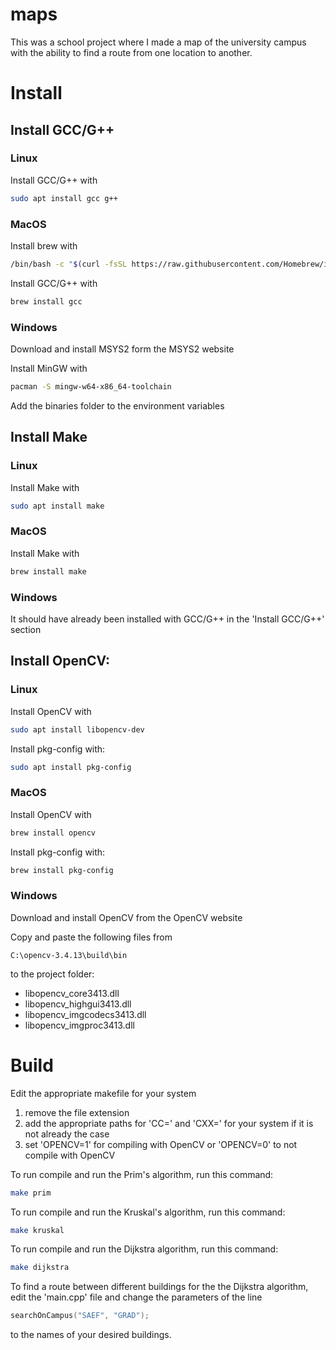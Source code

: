 # maps
This was a school project where I made a map of the university campus with the ability to find a route from one location to another.

# Install

## Install GCC/G++

### Linux
Install GCC/G++ with
```bash
sudo apt install gcc g++
```

### MacOS
Install brew with
```bash
/bin/bash -c "$(curl -fsSL https://raw.githubusercontent.com/Homebrew/install/HEAD/install.sh)"
```
Install GCC/G++ with
```bash
brew install gcc
```

### Windows
Download and install MSYS2 form the MSYS2 website

Install MinGW with
```bash
pacman -S mingw-w64-x86_64-toolchain
```
Add the binaries folder to the environment variables

## Install Make

### Linux
Install Make with
```bash
sudo apt install make
```

### MacOS
Install Make with
```bash
brew install make
```

### Windows
It should have already been installed with GCC/G++ in the 'Install GCC/G++' section

## Install OpenCV:

### Linux
Install OpenCV with
```bash
sudo apt install libopencv-dev
```

Install pkg-config with:
```bash
sudo apt install pkg-config
```

### MacOS
Install OpenCV with
```bash
brew install opencv
```
Install pkg-config with:
```bash
brew install pkg-config
```

### Windows
Download and install OpenCV from the OpenCV website

Copy and paste the following files from
```
C:\opencv-3.4.13\build\bin
```
to the project folder:
- libopencv_core3413.dll
- libopencv_highgui3413.dll
- libopencv_imgcodecs3413.dll
- libopencv_imgproc3413.dll 

# Build
Edit the appropriate makefile for your system
1. remove the file extension
2. add the appropriate paths for 'CC=' and 'CXX=' for your system if it is not already the case
3. set 'OPENCV=1' for compiling with OpenCV or 'OPENCV=0' to not compile with OpenCV

To run compile and run the Prim's algorithm, run this command:
```bash
make prim
```

To run compile and run the Kruskal's algorithm, run this command:
```bash
make kruskal
```

To run compile and run the Dijkstra algorithm, run this command:
```bash
make dijkstra
```

To find a route between different buildings for the the Dijkstra algorithm, edit the 'main.cpp' file and change the parameters of the line
```c++
searchOnCampus("SAEF", "GRAD");
```
to the names of your desired buildings.
